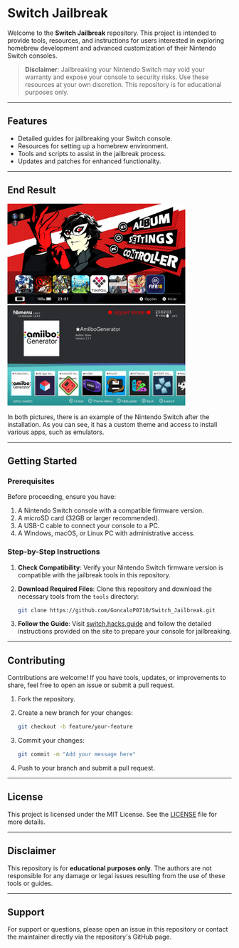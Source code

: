 # Switch Jailbreak

Welcome to the **Switch Jailbreak** repository. This project is intended to provide tools, resources, and instructions for users interested in exploring homebrew development and advanced customization of their Nintendo Switch consoles.

> **Disclaimer**: Jailbreaking your Nintendo Switch may void your warranty and expose your console to security risks. Use these resources at your own discretion. This repository is for educational purposes only.

---

## Features

- Detailed guides for jailbreaking your Switch console.
- Resources for setting up a homebrew environment.
- Tools and scripts to assist in the jailbreak process.
- Updates and patches for enhanced functionality.

---

## End Result

<img src="README_Files/Home.jpg" alt="plot" width="400"/> <img src="README_Files/Apps.jpg" alt="plot" width="400"/>

In both pictures, there is an example of the Nintendo Switch after the installation. As you can see, it has a custom theme and access to install various apps, such as emulators.

---

## Getting Started

### Prerequisites

Before proceeding, ensure you have:

1. A Nintendo Switch console with a compatible firmware version.
2. A microSD card (32GB or larger recommended).
3. A USB-C cable to connect your console to a PC.
4. A Windows, macOS, or Linux PC with administrative access.

### Step-by-Step Instructions

1. **Check Compatibility**: Verify your Nintendo Switch firmware version is compatible with the jailbreak tools in this repository.
2. **Download Required Files**: Clone this repository and download the necessary tools from the `tools` directory:

   ```bash
   git clone https://github.com/GoncaloP0710/Switch_Jailbreak.git
   ```

3. **Follow the Guide**: Visit [switch.hacks.guide](https://switch.hacks.guide/) and follow the detailed instructions provided on the site to prepare your console for jailbreaking.

---

## Contributing

Contributions are welcome! If you have tools, updates, or improvements to share, feel free to open an issue or submit a pull request.

1. Fork the repository.
2. Create a new branch for your changes:

   ```bash
   git checkout -b feature/your-feature
   ```

3. Commit your changes:

   ```bash
   git commit -m "Add your message here"
   ```

4. Push to your branch and submit a pull request.

---

## License

This project is licensed under the MIT License. See the [LICENSE](LICENSE) file for more details.

---

## Disclaimer

This repository is for **educational purposes only**. The authors are not responsible for any damage or legal issues resulting from the use of these tools or guides.

---

## Support

For support or questions, please open an issue in this repository or contact the maintainer directly via the repository's GitHub page.

